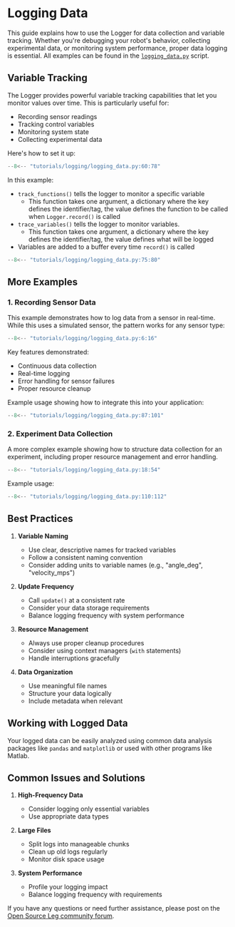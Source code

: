 # Logging Data

This guide explains how to use the Logger for data collection and variable tracking. Whether you're debugging your robot's behavior, collecting experimental data, or monitoring system performance, proper data logging is essential. All examples can be found in the [`logging_data.py`](https://github.com/neurobionics/opensourceleg/tree/main/tutorials/logging/logging_data.py) script.

## Variable Tracking

The Logger provides powerful variable tracking capabilities that let you monitor values over time. This is particularly useful for:

- Recording sensor readings
- Tracking control variables
- Monitoring system state
- Collecting experimental data

Here's how to set it up:

```python
--8<-- "tutorials/logging/logging_data.py:60:78"
```

In this example:

- `track_functions()` tells the logger to monitor a specific variable
    - This function takes one argument, a dictionary where the key defines the identifier/tag, the value defines the function to be called when `Logger.record()` is called
- `trace_variables()` tells the logger to monitor variables.
    - This function takes one argument, a dictionary where the key defines the identifier/tag, the value defines what will be logged
- Variables are added to a buffer every time `record()` is called


```python
--8<-- "tutorials/logging/logging_data.py:75:80"
```

## More Examples

### 1. Recording Sensor Data

This example demonstrates how to log data from a sensor in real-time. While this uses a simulated sensor, the pattern works for any sensor type:

```python
--8<-- "tutorials/logging/logging_data.py:6:16"
```

Key features demonstrated:

- Continuous data collection
- Real-time logging
- Error handling for sensor failures
- Proper resource cleanup

Example usage showing how to integrate this into your application:

```python
--8<-- "tutorials/logging/logging_data.py:87:101"
```

### 2. Experiment Data Collection

A more complex example showing how to structure data collection for an experiment, including proper resource management and error handling.

```python
--8<-- "tutorials/logging/logging_data.py:18:54"
```

Example usage:

```python
--8<-- "tutorials/logging/logging_data.py:110:112"
```

## Best Practices

1. **Variable Naming**

    - Use clear, descriptive names for tracked variables
    - Follow a consistent naming convention
    - Consider adding units to variable names (e.g., "angle_deg", "velocity_mps")

2. **Update Frequency**

    - Call `update()` at a consistent rate
    - Consider your data storage requirements
    - Balance logging frequency with system performance

3. **Resource Management**

    - Always use proper cleanup procedures
    - Consider using context managers (`with` statements)
    - Handle interruptions gracefully

4. **Data Organization**

    - Use meaningful file names
    - Structure your data logically
    - Include metadata when relevant

## Working with Logged Data

Your logged data can be easily analyzed using common data analysis packages like `pandas` and `matplotlib` or used with other programs like Matlab.

## Common Issues and Solutions

1. **High-Frequency Data**

    - Consider logging only essential variables
    - Use appropriate data types

2. **Large Files**

    - Split logs into manageable chunks
    - Clean up old logs regularly
    - Monitor disk space usage

3. **System Performance**

    - Profile your logging impact
    - Balance logging frequency with requirements

If you have any questions or need further assistance, please post on the [Open Source Leg community forum](https://opensourceleg.org/community).
